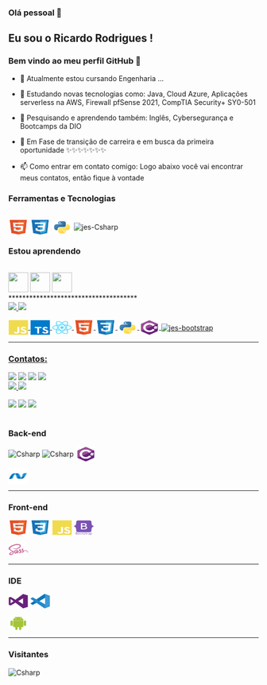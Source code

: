 ### Olá pessoal 👋

## Eu sou o Ricardo Rodrigues ! 

### Bem vindo ao meu perfil GitHub 👋
<!-- Apresentação -->

- 🔭 Atualmente estou cursando Engenharia ...

- 🌱 Estudando novas tecnologias como: Java, Cloud Azure, Aplicações serverless na AWS, Firewall pfSense 2021, CompTIA Security+ SY0-501
 
- 🌱 Pesquisando e aprendendo também: Inglês, Cybersegurança e Bootcamps da DIO

- 🤞 Em Fase de transição de carreira e em busca da primeira oportunidade ✨✨✨✨✨✨✨
 
- 📫 Como entrar em contato comigo: Logo abaixo você vai encontrar meus contatos, então fique à vontade 

### Ferramentas e Tecnologias

<div style="display: inline_block"><br>
  <img align="center" alt="jes-HTML" height="30" width="40" src="https://raw.githubusercontent.com/devicons/devicon/master/icons/html5/html5-original.svg">
  <img align="center" alt="jes-CSS" height="30" width="40" src="https://raw.githubusercontent.com/devicons/devicon/master/icons/css3/css3-original.svg">
  <img align="center" alt="jes-Python" height="30" width="40" src="https://raw.githubusercontent.com/devicons/devicon/master/icons/python/python-original.svg">
  <img align="center" alt="jes-Csharp" height="30" width="40" src="https://raw.githubusercontent.com/jmnote/z-icons/master/svg/c.svg">
 </div>

### Estou aprendendo

<div style="display: inline_block"><br>
<img src="https://cdn.jsdelivr.net/gh/devicons/devicon/icons/java/java-original.svg" width="40" height="40"/>     
<img src="https://cdn.jsdelivr.net/gh/devicons/devicon/icons/linux/linux-original.svg" width="40" height="40"/>
<img src="https://cdn.jsdelivr.net/gh/devicons/devicon/icons/git/git-original.svg" width="40" height="40"/>
</div>
*************************************


<div>
  <a href="https://github.com/rrodrigues77">
  <img height="180em" src="https://github-readme-stats.vercel.app/api?username=rrodrigues77&show_icons=true&theme=dark&include_all_commits=true&count_private=true"/>	  
  <img height="180em" src="https://github-readme-stats.vercel.app/api/top-langs/?username=rrodrigues77&layout=compact&langs_count=7&theme=dark"/>
</div>
<div style="display: inline_block"><br>
  <img align="center" alt="jes-Js" height="30" width="40" src="https://raw.githubusercontent.com/devicons/devicon/master/icons/javascript/javascript-plain.svg">
  <img align="center" alt="jes-Ts" height="30" width="40" src="https://raw.githubusercontent.com/devicons/devicon/master/icons/typescript/typescript-plain.svg">
  <img align="center" alt="jes-React" height="30" width="40" src="https://raw.githubusercontent.com/devicons/devicon/master/icons/react/react-original.svg">
  <img align="center" alt="jes-HTML" height="30" width="40" src="https://raw.githubusercontent.com/devicons/devicon/master/icons/html5/html5-original.svg">
  <img align="center" alt="jes-CSS" height="30" width="40" src="https://raw.githubusercontent.com/devicons/devicon/master/icons/css3/css3-original.svg">
  <img align="center" alt="jes-Python" height="30" width="40" src="https://raw.githubusercontent.com/devicons/devicon/master/icons/python/python-original.svg">
  <img align="center" alt="jes-Csharp" height="30" width="40" src="https://raw.githubusercontent.com/devicons/devicon/master/icons/csharp/csharp-original.svg">
  <img align="center" alt="jes-bootstrap" height="30" widht="40" src="https://cdn.jsdelivr.net/gh/devicons/devicon/icons/bootstrap/bootstrap-plain.svg" /> 
</div>
	 
 ***********************************



### Contatos:

<div>
<a href="https://www.youtube.com/channel/UCktIWseG7vDKbJt6HJPJMnQ" target="_blank"><img src="https://img.shields.io/badge/YouTube-FF0000?style=for-the-badge&logo=youtube&logoColor=white" target="_blank"></a>
<a href="https://www.instagram.com/jw_ricardo/" target="_blank"><img src="https://img.shields.io/badge/-Instagram-%23E4405F?style=for-the-badge&logo=instagram&logoColor=white" target="_blank"></a>
<a href = "mailto:ricardo.engenharia.dados@gmail.com"><img src="https://img.shields.io/badge/Gmail-D14836?style=for-the-badge&logo=gmail&logoColor=white" target="_blank"></a>
<a href="https://www.linkedin.com/in/ricardorodrigues77/" target="_blank"><img src="https://img.shields.io/badge/-LinkedIn-%230077B5?style=for-the-badge&logo=linkedin&logoColor=white" target="_blank"></a>   
</div>

<!-- Painel de Trabalhos -->

<div>
<a href="https://github.com/rrodrigues77">
<img height="180em" src="https://github-readme-stats.vercel.app/api?username=rrodrigues77&show_icons=true&theme=dark&include_all_commits=true&count_private=true"/>
<img height="180em" src="https://github-readme-stats.vercel.app/api/top-langs/?username=rrodrigues77&layout=compact&langs_count=7&theme=dark"/>
</div> <br>
<!-- Contatos -->
<div>   
<a href="https://discord.gg/8BMHywJw" target="_blank"><img src="https://img.shields.io/badge/Discord-7289DA?style=for-the-badge&logo=discord&logoColor=white" target="_blank"></a> 
<a href = "mailto:ricardo.engenharia.dados@gmail.com"><img src="https://img.shields.io/badge/Gmail-D14836?style=for-the-badge&logo=gmail&logoColor=white" target="_blank"></a>
<a href="https://api.whatsapp.com/send?phone=5534988360446" target="_blank"><img src="https://img.shields.io/badge/WhatsApp-25D366?style=for-the-badge&logo=whatsapp&logoColor=white" target="_blank"></a>
</div> <br>                                     


<!-- Tecnologias -->  

  
<div style="display: inline_block">

  
 <h3> Back-end </h3>
  
 <img align="center" alt="Csharp" height="30" width="40" src="https://raw.githubusercontent.com/jmnote/z-icons/master/svg/java.svg">
 	
 <img align="center" alt="Csharp" height="30" width="40" src="https://raw.githubusercontent.com/jmnote/z-icons/master/svg/c.svg">

 <img align="center" alt="Csharp" height="30" width="40" src="https://raw.githubusercontent.com/devicons/devicon/master/icons/csharp/csharp-original.svg">

 <img align="center" alt="Csharp" height="30" width="40" src="https://raw.githubusercontent.com/devicons/devicon/9f4f5cdb393299a81125eb5127929ea7bfe42889/icons/dot-net/dot-net-original.svg"><hr>

  

 <h3> Front-end </h3>

 <img align="center" alt="HTML" height="30" width="40" src="https://raw.githubusercontent.com/devicons/devicon/master/icons/html5/html5-original.svg">

 <img align="center" alt="CSS" height="30" width="40" src="https://raw.githubusercontent.com/devicons/devicon/master/icons/css3/css3-original.svg">  

 <img align="center" alt="Js" height="30" width="40" src="https://raw.githubusercontent.com/devicons/devicon/master/icons/javascript/javascript-plain.svg">  

 <img align="center" alt="bootstrp" height="30" width="40" src="https://raw.githubusercontent.com/devicons/devicon/9f4f5cdb393299a81125eb5127929ea7bfe42889/icons/bootstrap/bootstrap-plain-wordmark.svg">

 <img align="center" alt="sass" height="30" width="40" src="https://raw.githubusercontent.com/devicons/devicon/9f4f5cdb393299a81125eb5127929ea7bfe42889/icons/sass/sass-original.svg"> <hr>

 
  <h3> IDE </h3>  
  

 <img align="center" alt="Visual Studio" height="30" width="40" src="https://raw.githubusercontent.com/devicons/devicon/9f4f5cdb393299a81125eb5127929ea7bfe42889/icons/visualstudio/visualstudio-plain.svg">

 <img align="center" alt="VS code" height="30" width="40" src="https://raw.githubusercontent.com/devicons/devicon/9f4f5cdb393299a81125eb5127929ea7bfe42889/icons/vscode/vscode-original.svg">

 <img align="center" alt="android studio" height="30" width="40" src="https://raw.githubusercontent.com/devicons/devicon/9f4f5cdb393299a81125eb5127929ea7bfe42889/icons/android/android-original.svg"><br>

  <hr>
   
 <!-- Contador de visitas -->

 <h3> Visitantes </h3>  

 <div>

  <img align="center" alt="Csharp" height="30" width="150" src="https://komarev.com/ghpvc/?username=rrodrigues77&color=green" alt="rrodrigues77" /> <br>

 </div>  
